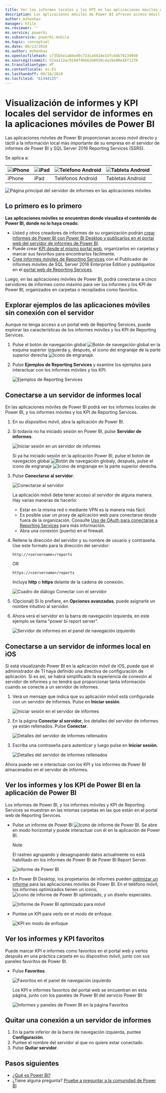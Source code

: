 ```yaml
---
title: Ver los informes locales y los KPI en las aplicaciones móviles de Power BI
description: Las aplicaciones móviles de Power BI ofrecen acceso móvil directo y táctil a la información local más importante de su empresa en SQL Server Reporting Services y el servidor de informes de Power BI.
author: mshenhav
manager: kfile
ms.reviewer: ''
ms.service: powerbi
ms.subservice: powerbi-mobile
ms.topic: conceptual
ms.date: 06/13/2018
ms.author: mshenhav
ms.openlocfilehash: c735b5e1abbed0c733ca4414e15fc44b741349d8
ms.sourcegitcommit: 52aa112ac9194f4bb62b0910c4a1be80e1bf1276
ms.translationtype: HT
ms.contentlocale: es-ES
ms.lasthandoff: 09/16/2019
ms.locfileid: "61344125"
---
```

# <a name="view-on-premises-report-server-reports-and-kpis-in-the-power-bi-mobile-apps"></a>Visualización de informes y KPI locales del servidor de informes en la aplicaciones móviles de Power BI

Las aplicaciones móviles de Power BI proporcionan acceso móvil directo y táctil a la información local más importante de su empresa en el servidor de informes de Power BI y SQL Server 2016 Reporting Services (SSRS).

Se aplica a:

| ![iPhone](./media/mobile-app-ssrs-kpis-mobile-on-premises-reports/iphone-logo-50-px.png) | ![iPad](./media/mobile-app-ssrs-kpis-mobile-on-premises-reports/ipad-logo-50-px.png) | ![Teléfono Android](./media/mobile-app-ssrs-kpis-mobile-on-premises-reports/android-phone-logo-50-px.png) | ![Tableta Android](./media/mobile-app-ssrs-kpis-mobile-on-premises-reports/android-tablet-logo-50-px.png) |
|:--- |:--- |:--- |:--- |
| iPhone |iPad |Teléfonos Android |Tabletas Android |


![Página principal del servidor de informes en las aplicaciones móviles](./media/mobile-app-ssrs-kpis-mobile-on-premises-reports/power-bi-ipad-pbi-report-server-home.png)

## <a name="first-things-first"></a>Lo primero es lo primero
**Las aplicaciones móviles se encuentran donde visualiza el contenido de Power BI, donde no lo haya creado.**

* Usted y otros creadores de informes de su organización podrán [crear informes de Power BI con Power BI Desktop y publicarlos en el portal web del servidor de informes de Power BI](../../report-server/quickstart-create-powerbi-report.md). 
* Puede crear [KPI desde el mismo portal web](https://docs.microsoft.com/sql/reporting-services/working-with-kpis-in-reporting-services), organizarlos en carpetas y marcar sus favoritos para encontrarlos fácilmente. 
* [Cree informes móviles de Reporting Services](https://docs.microsoft.com/sql/reporting-services/mobile-reports/create-mobile-reports-with-sql-server-mobile-report-publisher) con el Publicador de informes móviles de SQL Server 2016 Enterprise Edition y publíquelos en el [portal web de Reporting Services](https://docs.microsoft.com/sql/reporting-services/web-portal-ssrs-native-mode).  

Luego, en las aplicaciones móviles de Power BI, podrá conectarse a cinco servidores de informes como máximo para ver los informes y los KPI de Power BI, organizados en carpetas o recopilados como favoritos. 

## <a name="explore-samples-in-the-mobile-apps-without-a-server-connection"></a>Explorar ejemplos de las aplicaciones móviles sin conexión con el servidor
Aunque no tenga acceso a un portal web de Reporting Services, puede explorar las características de los informes móviles y los KPI de Reporting Services. 

1. Pulse el botón de navegación global ![Botón de navegación global](././media/mobile-app-ssrs-kpis-mobile-on-premises-reports/power-bi-iphone-global-nav-button.png) en la esquina superior izquierda y, después, el icono del engranaje de la parte superior derecha ![Icono de engranaje](././media/mobile-app-ssrs-kpis-mobile-on-premises-reports/power-bi-ios-settings-icon.png).
2. Pulse **Ejemplos de Reporting Services** y examine los ejemplos para interactuar con los informes móviles y los KPI.
   
   ![Ejemplos de Reporting Services](./media/mobile-app-ssrs-kpis-mobile-on-premises-reports/power-bi-iphone-ssrs-samples.png)

## <a name="connect-to-an-on-premises-report-server"></a>Conectarse a un servidor de informes local
En las aplicaciones móviles de Power BI podrá ver los informes locales de Power BI, y los informes móviles y los KPI de Reporting Services. 

1. En su dispositivo móvil, abra la aplicación de Power BI.
2. Si todavía no ha iniciado sesión en Power BI, pulse **Servidor de informes**.
   
   ![Iniciar sesión en un servidor de informes](./media/mobile-app-ssrs-kpis-mobile-on-premises-reports/power-bi-connect-to-rs-login.png)
   
   Si ya ha iniciado sesión en la aplicación Power BI, pulse el botón de navegación global ![Botón de navegación global](././media/mobile-app-ssrs-kpis-mobile-on-premises-reports/power-bi-iphone-global-nav-button.png)y, después, pulse el icono de engranaje ![Icono de engranaje](././media/mobile-app-ssrs-kpis-mobile-on-premises-reports/power-bi-ios-settings-icon.png) en la parte superior derecha.
3. Pulse **Conectarse al servidor**.
   
    ![Conectarse al servidor](./media/mobile-app-ssrs-kpis-mobile-on-premises-reports/power-bi-android-server-sign-in.png)

     La aplicación móvil debe tener acceso al servidor de alguna manera. Hay varias maneras de hacerlo:

    - Estar en la misma red o mediante VPN es la manera más fácil.
    - Es posible usar un proxy de aplicación web para conectarse desde fuera de la organización. Consulte [Uso de OAuth para conectarse a Reporting Services](mobile-oauth-ssrs.md) para más información. 
    - Abra una conexión (puerto) en el firewall.

1. Rellene la dirección del servidor y su nombre de usuario y contraseña. Use este formato para la dirección del servidor:
   
     `http://<servername>/reports`
   
     OR
   
     `https://<servername>/reports`
   
   Incluya **http** o **https** delante de la cadena de conexión.
   
    ![Cuadro de diálogo Conectar con el servidor](./media/mobile-app-ssrs-kpis-mobile-on-premises-reports/power-bi-ios-connect-to-server-dialog.png)
5. (Opcional) Si lo prefiere, en **Opciones avanzadas**, puede asignarle un nombre intuitivo al servidor.
6. Ahora verá el servidor en la barra de navegación izquierda, en este ejemplo se llama "power bi report server".
   
   ![Servidor de informes en el panel de navegación izquierdo](./media/mobile-app-ssrs-kpis-mobile-on-premises-reports/power-bi-iphone-left-nav-report-server.png)

## <a name="connect-to-an-on-premises-report-server-in-ios"></a>Conectarse a un servidor de informes local en iOS

Si está visualizando Power BI en la aplicación móvil de iOS, puede que el administrador de TI haya definido una directiva de configuración de aplicación. Si es así, se habrá simplificado la experiencia de conexión al servidor de informes y no tendrá que proporcionar tanta información cuando se conecte a un servidor de informes. 

1. Verá un mensaje que indica que su aplicación móvil está configurada con un servidor de informes. Pulse en **Iniciar sesión**.

    ![Iniciar sesión en el servidor de informes](./media/mobile-app-ssrs-kpis-mobile-on-premises-reports/power-bi-config-server-sign-in.png)

2.  En la página **Conectar al servidor**, los detalles del servidor de informes ya están rellenados. Pulse **Conectar**.

    ![Detalles del servidor de informes rellenados](./media/mobile-app-ssrs-kpis-mobile-on-premises-reports/power-bi-ios-remote-configure-connect-server.png)

3. Escriba una contraseña para autenticar y luego pulse en **Iniciar sesión**. 

    ![Detalles del servidor de informes rellenados](./media/mobile-app-ssrs-kpis-mobile-on-premises-reports/power-bi-config-server-address.png)

Ahora puede ver e interactuar con los KPI y los informes de Power BI almacenados en el servidor de informes.

## <a name="view-power-bi-reports-and-kpis-in-the-power-bi-app"></a>Ver los informes y los KPI de Power BI en la aplicación de Power BI
Los informes de Power BI, y los informes móviles y KPI de Reporting Services se muestran en las mismas carpetas en las que están en el portal web de Reporting Services. 

* Pulse un informe de Power BI ![Icono de informe de Power BI](./media/mobile-app-ssrs-kpis-mobile-on-premises-reports/power-bi-rs-mobile-report-icon.png). Se abre en modo horizontal y puede interactuar con él en la aplicación de Power BI.

    > [!NOTE]
  > El rastreo agrupando y desagrupando datos actualmente no está habilitado en los informes de Power BI de Power BI Report Server.
  
    ![Informe de Power BI](./media/mobile-app-ssrs-kpis-mobile-on-premises-reports/power-bi-iphone-report-server-report.png)
* En Power BI Desktop, los propietarios de informes pueden [optimizar un informe](../../desktop-create-phone-report.md) para las aplicaciones móviles de Power BI. En el teléfono móvil, los informes optimizados tienen un icono, ![icono de informe de Power BI optimizado](./media/mobile-app-ssrs-kpis-mobile-on-premises-reports/power-bi-rs-mobile-optimized-icon.png), y un diseño especiales.
  
    ![Informe de Power BI optimizado para móvil](./media/mobile-app-ssrs-kpis-mobile-on-premises-reports/power-bi-rs-mobile-optimized-report.png)
* Puntee un KPI para verlo en el modo de enfoque.
  
    ![KPI en modo de enfoque](./media/mobile-app-ssrs-kpis-mobile-on-premises-reports/pbi_ipad_ssmrp_tile.png)

## <a name="view-your-favorite-kpis-and-reports"></a>Ver los informes y KPI favoritos
Puede marcar KPI e informes como favoritos en el portal web y verlos después en una práctica carpeta en su dispositivo móvil, junto con sus paneles favoritos de Power BI.

* Pulse **Favoritos**.
  
   ![Favoritos en el panel de navegación izquierdo](./media/mobile-app-ssrs-kpis-mobile-on-premises-reports/power-bi-ipad-faves-pbi-report-server-update.png)
  
   Los KPI e informes favoritos del portal web se encuentran en esta página, junto con los paneles de Power BI del servicio Power BI:
  
   ![Informes y paneles de Power BI en la página Favoritos](./media/mobile-app-ssrs-kpis-mobile-on-premises-reports/power-bi-ipad-favorites.png)

## <a name="remove-a-connection-to-a-report-server"></a>Quitar una conexión a un servidor de informes
1. En la parte inferior de la barra de navegación izquierda, puntee **Configuración**.
2. Puntee el nombre del servidor al que no quiere estar conectado.
3. Pulse **Quitar servidor**.

## <a name="next-steps"></a>Pasos siguientes
* [¿Qué es Power BI?](../../power-bi-overview.md)  
* ¿Tiene alguna pregunta? [Pruebe a preguntar a la comunidad de Power BI](http://community.powerbi.com/)

